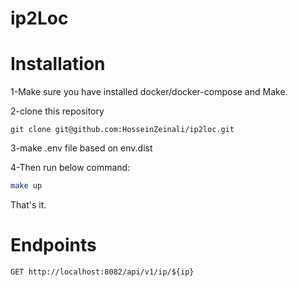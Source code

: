 # ip2Loc
# Installation
1-Make sure you have installed docker/docker-compose and Make.

2-clone this repository
```
git clone git@github.com:HosseinZeinali/ip2loc.git
```
3-make .env file based on env.dist

4-Then run below command:
```sh
make up
```
That's it.
# Endpoints
```
GET http://localhost:8082/api/v1/ip/${ip}
```
